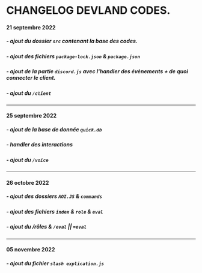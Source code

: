 # CHANGELOG DEVLAND CODES.
#### 21 septembre 2022
##### - ajout du dossier `src` contenant la base des codes.
##### - ajout des fichiers `package-lock.json` & `package.json`
##### - ajout de la partie `discord.js` avec l'handler des évènements + de quoi connecter le client.
##### - ajout du `/client`
-----
#### 25 septembre 2022
##### - ajout de la base de donnée `quick.db`
##### - handler des interactions
##### - ajout du `/voice`
-----
#### 26 octobre 2022
##### - ajout des dossiers `AOI.JS` & `commands`
##### - ajout des fichiers `index` & `role` & `eval`
##### - ajout du /rôles & `/eval` || `=eval`
-----
#### 05 novembre 2022
##### - ajout du fichier `slash explication.js`
